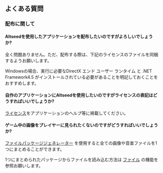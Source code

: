 ﻿## よくある質問

### 配布に関して

#### Altseedを使用したアプリケーションを配布したいのですがよろしいでしょうか?

全く問題ありません。ただ、配布する際は、下記のライセンスのファイルを同梱するようお願いします。

Windowsの場合、実行に必要なDirectX エンド ユーザー ランタイム と .NET Framework4.5 がインストールされている必要があることを明記しておくことをおすすめします。

#### 自作のアプリケーションにAltseedを使用したいのですがライセンスの表記はどうすればいいでしょうか?

[ライセンス](https://github.com/Altseed/amusement-creators-engine/blob/master/LICENSE)をアプリケーションのヘルプ等に掲載してください。

#### ゲーム中の画像をプレイヤーに見られたくないのですがどうすればいいでしょうか?

 [ファイルパッケージジェネレーター](./Reference/Tool/FilePackageGenerator.md) を使用すると全ての画像や音楽ファイルを1つにまとめることができます。

 1つにまとめられたパッケージからファイルを読み込む方法は [ファイル](./Reference/Reference/IO/File.md) の機能を参照お願いします。

